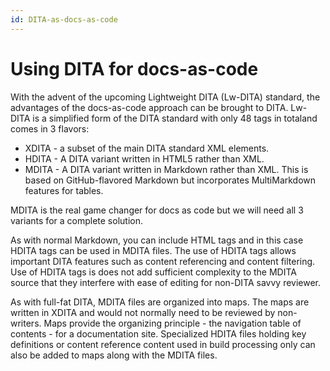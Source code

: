 ```yaml
---
id: DITA-as-docs-as-code
---
```


# Using DITA for docs-as-code

With the advent of the upcoming Lightweight DITA (Lw-DITA) standard, the advantages of the docs-as-code approach can be brought to DITA. Lw-DITA is a simplified form of the DITA standard with only 48 tags in totaland comes in 3 flavors:

- XDITA - a subset of the main DITA standard XML elements.
- HDITA - A DITA variant written in HTML5 rather than XML.
- MDITA - A DITA variant written in Markdown rather than XML. This is based on GitHub-flavored Markdown but incorporates MultiMarkdown features for tables.

MDITA is the real game changer for docs as code but we will need all 3 variants for a complete solution.

As with normal Markdown, you can include HTML tags and in this case HDITA tags can be used in MDITA files. The use of HDITA tags allows important DITA features such as content referencing and content filtering. Use of HDITA tags is does not add sufficient complexity to the MDITA source that they interfere with ease of editing for non-DITA savvy reviewer. 

As with full-fat DITA, MDITA files are organized into maps. The maps are written in XDITA and would not normally need to be reviewed by non-writers. Maps provide the organizing principle - the navigation table of contents - for a documentation site. 
Specialized HDITA files holding key definitions or content reference content used in build processing only can also be added to maps along with the MDITA files.
